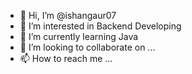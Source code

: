 - 👋 Hi, I’m @ishangaur07
- 👀 I’m interested in Backend Developing
- 🌱 I’m currently learning Java
- 💞️ I’m looking to collaborate on ...
- 📫 How to reach me ...

<!---
ishangaur07/ishangaur07 is a ✨ special ✨ repository because its `README.md` (this file) appears on your GitHub profile.
You can click the Preview link to take a look at your changes.
--->

